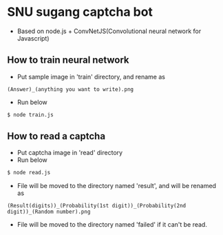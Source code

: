 # SNU sugang captcha bot
* Based on node.js + ConvNetJS(Convolutional neural network for Javascript)

## How to train neural network
* Put sample image in 'train' directory, and rename as
```
(Answer)_(anything you want to write).png
```
* Run below
```bash
$ node train.js
```

## How to read a captcha
* Put captcha image in 'read' directory
* Run below
```bash
$ node read.js
```
* File will be moved to the directory named 'result', and will be renamed as
```
(Result(digits))_(Probability(1st digit))_(Probability(2nd digit))_(Random number).png
```
* File will be moved to the directory named 'failed' if it can't be read.
